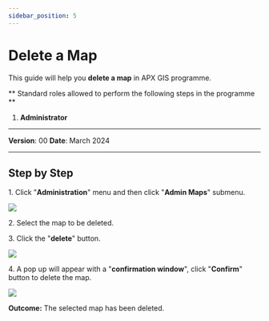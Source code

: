 ```yaml
---
sidebar_position: 5
---
```

# Delete a Map

This guide will help you **delete a map** in APX GIS programme.

** Standard roles allowed to perform the following steps in the programme **

1.	**Administrator**

------------

**Version**: 00
**Date**: March 2024

------------
## **Step by Step**


1\. Click "**Administration**" menu and then click "**Admin Maps**" submenu.

![](/img/3.Maps/create_map_1.png)


2\. Select the map to be deleted.


3\. Click the "**delete**" button.

![](/img/3.Maps/delete_map_1.png)

4\. A pop up will appear with a "**confirmation window**", click "**Confirm**" button to delete the map.

![](/img/3.Maps/delete_map_2.png)


**Outcome:** The selected map has been deleted.

